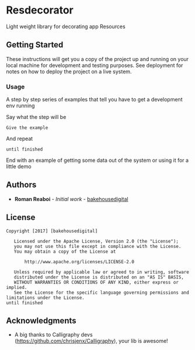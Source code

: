 # Resdecorator

Light weight library for decorating app Resources


## Getting Started

These instructions will get you a copy of the project up and running on your local machine for development and testing purposes. See deployment for notes on how to deploy the project on a live system.


### Usage

A step by step series of examples that tell you have to get a development env running

Say what the step will be

```
Give the example
```

And repeat

```
until finished
```

End with an example of getting some data out of the system or using it for a little demo

## Authors

* **Roman Reaboi** - *Initial work* - [bakehousedigital](https://github.com/bakehousedigital)


## License

```
Copyright [2017] [bakehousedigital]

   Licensed under the Apache License, Version 2.0 (the "License");
   you may not use this file except in compliance with the License.
   You may obtain a copy of the License at

       http://www.apache.org/licenses/LICENSE-2.0

   Unless required by applicable law or agreed to in writing, software
   distributed under the License is distributed on an "AS IS" BASIS,
   WITHOUT WARRANTIES OR CONDITIONS OF ANY KIND, either express or implied.
   See the License for the specific language governing permissions and
limitations under the License.
until finished
```
## Acknowledgments

* A big thanks to Calligraphy devs (https://github.com/chrisjenx/Calligraphy), your lib is awesome!
